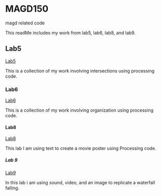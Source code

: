 # MAGD150
magd related code

This readMe includes my work from 
lab5, lab6, lab8, and lab9.

## Lab5
[Lab5](https://github.com/schneidebt29/magd150/tree/master/s19magdl150ab5_Schneider)

This is a collection of my work involving intersections using processing code.

### Lab6
[Lab6](https://github.com/schneidebt29/magd150/tree/master/s19_magd150lab6_Schneider)

This is a collection of my work involving organization using processing code.

#### Lab8
[Lab8](https://github.com/schneidebt29/magd150/tree/master/s19_magd150lab8_Schneider)

This lab I am using text to create a movie poster using Processing code.

##### Lab 9
[Lab9](https://github.com/schneidebt29/magd150/tree/master/s19_magd150lab9_Schneider)

In this lab i am using sound, video, and an image to replicate a waterfall falling.
